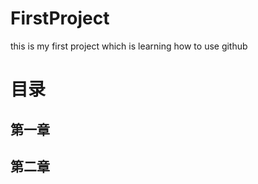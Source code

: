 # FirstProject
this is my first project which is learning how to use github


# 目录
## 第一章



## 第二章
